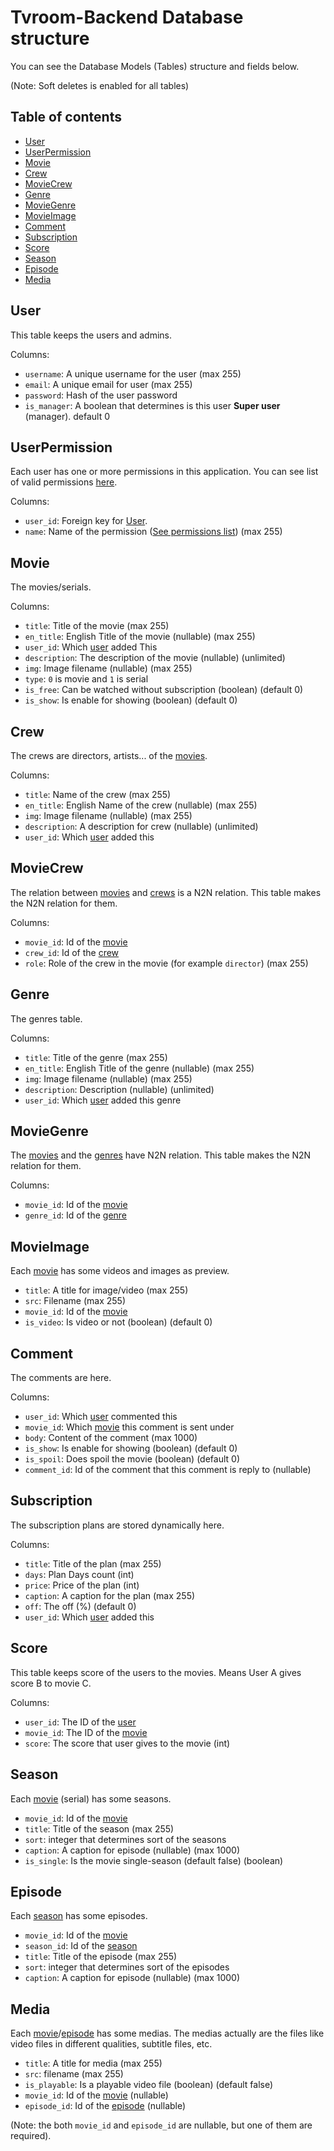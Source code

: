 # Tvroom-Backend Database structure
You can see the Database Models (Tables) structure and fields below.

(Note: Soft deletes is enabled for all tables)

## Table of contents
- [User](#user)
- [UserPermission](#userpermission)
- [Movie](#movie)
- [Crew](#crew)
- [MovieCrew](#moviecrew)
- [Genre](#genre)
- [MovieGenre](#moviegenre)
- [MovieImage](#movieimage)
- [Comment](#comment)
- [Subscription](#subscription)
- [Score](#score)
- [Season](#season)
- [Episode](#episode)
- [Media](#media)

## User
This table keeps the users and admins.

Columns:
- `username`: A unique username for the user (max 255)
- `email`: A unique email for user (max 255)
- `password`: Hash of the user password
- `is_manager`: A boolean that determines is this user **Super user** (manager). default 0

## UserPermission
Each user has one or more permissions in this application.
You can see list of valid permissions [here](permissions.md).

Columns:
- `user_id`: Foreign key for [User](#user).
- `name`: Name of the permission ([See permissions list](permissions.md))  (max 255)

## Movie
The movies/serials.

Columns:
- `title`: Title of the movie (max 255)
- `en_title`: English Title of the movie (nullable) (max 255)
- `user_id`: Which [user](#user) added This
- `description`: The description of the movie (nullable) (unlimited)
- `img`: Image filename (nullable) (max 255)
- `type`: `0` is movie and `1` is serial
- `is_free`: Can be watched without subscription (boolean) (default 0)
- `is_show`: Is enable for showing (boolean) (default 0)

## Crew
The crews are directors, artists... of the [movies](#movie).

Columns:
- `title`: Name of the crew (max 255)
- `en_title`: English Name of the crew (nullable) (max 255)
- `img`: Image filename (nullable) (max 255)
- `description`: A description for crew (nullable) (unlimited)
- `user_id`: Which [user](#user) added this

## MovieCrew
The relation between [movies](#movie) and [crews](#crew) is a N2N relation.
This table makes the N2N relation for them.

Columns:
- `movie_id`: Id of the [movie](#movie)
- `crew_id`: Id of the [crew](#crew)
- `role`: Role of the crew in the movie (for example `director`) (max 255)

## Genre
The genres table.

Columns:
- `title`: Title of the genre (max 255)
- `en_title`: English Title of the genre (nullable) (max 255)
- `img`: Image filename (nullable) (max 255)
- `description`: Description (nullable) (unlimited)
- `user_id`: Which [user](#user) added this genre

## MovieGenre
The [movies](#movie) and the [genres](#genre) have N2N relation.
This table makes the N2N relation for them.

Columns:
- `movie_id`: Id of the [movie](#movie)
- `genre_id`: Id of the [genre](#genre)

## MovieImage
Each [movie](#movie) has some videos and images as preview.

- `title`: A title for image/video (max 255)
- `src`: Filename (max 255)
- `movie_id`: Id of the [movie](#movie)
- `is_video`: Is video or not (boolean) (default 0)

## Comment
The comments are here.

Columns:
- `user_id`: Which [user](#user) commented this
- `movie_id`: Which [movie](#movie) this comment is sent under
- `body`: Content of the comment (max 1000)
- `is_show`: Is enable for showing (boolean) (default 0)
- `is_spoil`: Does spoil the movie (boolean) (default 0)
- `comment_id`: Id of the comment that this comment is reply to (nullable)

## Subscription
The subscription plans are stored dynamically here.

Columns:
- `title`: Title of the plan (max 255)
- `days`: Plan Days count (int)
- `price`: Price of the plan (int)
- `caption`: A caption for the plan (max 255)
- `off`: The off (%) (default 0)
- `user_id`: Which [user](#user) added this

## Score
This table keeps score of the users to the movies.
Means User A gives score B to movie C.

Columns:
- `user_id`: The ID of the [user](#user)
- `movie_id`: The ID of the [movie](#movie)
- `score`: The score that user gives to the movie (int)

## Season
Each [movie](#movie) (serial) has some seasons.

- `movie_id`: Id of the [movie](#movie)
- `title`: Title of the season (max 255)
- `sort`: integer that determines sort of the seasons
- `caption`: A caption for episode (nullable) (max 1000)
- `is_single`: Is the movie single-season (default false) (boolean)

## Episode
Each [season](#season) has some episodes.

- `movie_id`: Id of the [movie](#movie)
- `season_id`: Id of the [season](#season)
- `title`: Title of the episode (max 255)
- `sort`: integer that determines sort of the episodes
- `caption`: A caption for episode (nullable) (max 1000)

## Media
Each [movie](#movie)/[episode](#episode) has some medias.
The medias actually are the files like video files in different qualities,
subtitle files, etc.

- `title`: A title for media (max 255)
- `src`: filename (max 255)
- `is_playable`: Is a playable video file (boolean) (default false)
- `movie_id`: Id of the [movie](#movie) (nullable)
- `episode_id`: Id of the [episode](#episode) (nullable)

(Note: the both `movie_id` and `episode_id` are nullable, but one of them are required).
